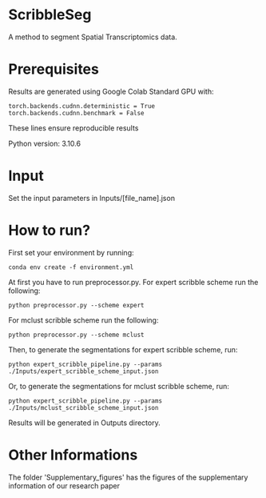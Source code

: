 # ScribbleSeg
A method to segment Spatial Transcriptomics data.

# Prerequisites
Results are generated using Google Colab Standard GPU with:
```
torch.backends.cudnn.deterministic = True
torch.backends.cudnn.benchmark = False
```
These lines ensure reproducible results

Python version: 3.10.6

# Input
Set the input parameters in Inputs/[file_name].json

# How to run?
First set your environment by running:
```
conda env create -f environment.yml
```
At first you have to run preprocessor.py. For expert scribble scheme run the following:
```
python preprocessor.py --scheme expert
```
For mclust scribble scheme run the following:
```
python preprocessor.py --scheme mclust
```
Then, to generate the segmentations for expert scribble scheme, run:
```
python expert_scribble_pipeline.py --params ./Inputs/expert_scribble_scheme_input.json
```
Or, to generate the segmentations for mclust scribble scheme, run:
```
python expert_scribble_pipeline.py --params ./Inputs/mclust_scribble_scheme_input.json
```
Results will be generated in Outputs directory.

# Other Informations
The folder 'Supplementary_figures' has the figures of the supplementary information of our research paper
